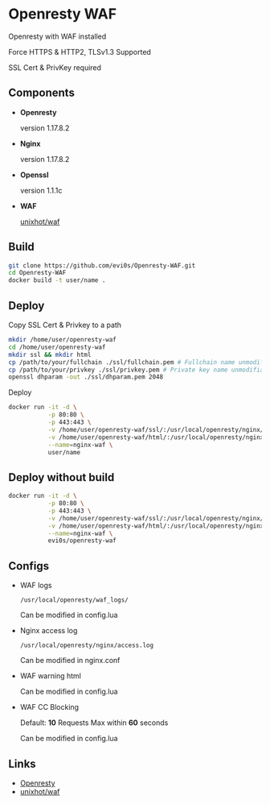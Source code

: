 # Openresty WAF

Openresty with WAF installed

Force HTTPS & HTTP2, TLSv1.3 Supported

SSL Cert & PrivKey required

## Components

* **Openresty**
  
  version 1.17.8.2

* **Nginx**
  
  version 1.17.8.2

* **Openssl**

  version 1.1.1c
  
* **WAF**

  [unixhot/waf](https://github.com/unixhot/waf)

## Build

```bash
git clone https://github.com/evi0s/Openresty-WAF.git
cd Openresty-WAF
docker build -t user/name .
```

## Deploy

Copy SSL Cert & Privkey to a path

```bash
mkdir /home/user/openresty-waf
cd /home/user/openresty-waf
mkdir ssl && mkdir html
cp /path/to/your/fullchain ./ssl/fullchain.pem # Fullchain name unmodifiable
cp /path/to/your/privkey ./ssl/privkey.pem # Private key name unmodifiable
openssl dhparam -out ./ssl/dhparam.pem 2048
```

Deploy

```bash
docker run -it -d \
           -p 80:80 \
           -p 443:443 \
           -v /home/user/openresty-waf/ssl/:/usr/local/openresty/nginx/ssl/:ro \
           -v /home/user/openresty-waf/html/:/usr/local/openresty/nginx/html/ \
           --name=nginx-waf \
           user/name
```

## Deploy without build

```bash
docker run -it -d \
           -p 80:80 \
           -p 443:443 \
           -v /home/user/openresty-waf/ssl/:/usr/local/openresty/nginx/ssl/:ro \
           -v /home/user/openresty-waf/html/:/usr/local/openresty/nginx/html/ \
           --name=nginx-waf \
           evi0s/openresty-waf
```

## Configs

* WAF logs

  ```
  /usr/local/openresty/waf_logs/
  ```

  Can be modified in config.lua
  
* Nginx access log

  ```
  /usr/local/openresty/nginx/access.log
  ```
  
  Can be modified in nginx.conf
  
* WAF warning html

  Can be modified in config.lua
  
* WAF CC Blocking

  Default: **10** Requests Max within **60** seconds
  
  Can be modified in config.lua
  
## Links

* [Openresty](http://openresty.org/cn/)
* [unixhot/waf](https://github.com/unixhot/waf)

